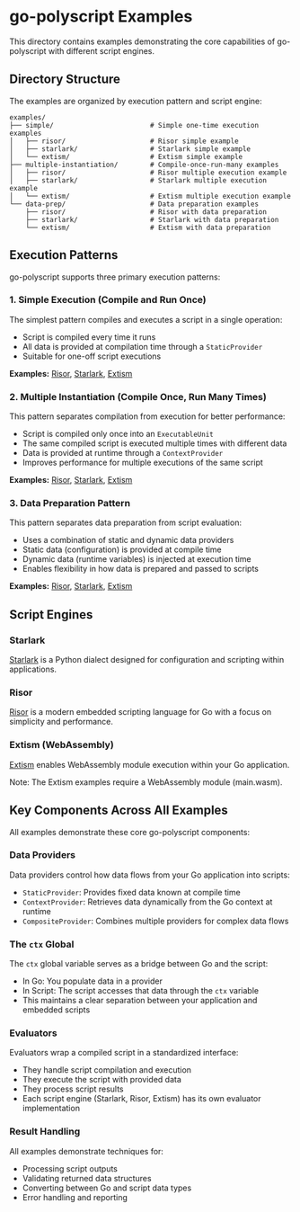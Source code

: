 # go-polyscript Examples

This directory contains examples demonstrating the core capabilities of go-polyscript with different script engines.

## Directory Structure

The examples are organized by execution pattern and script engine:

```
examples/
├── simple/                        # Simple one-time execution examples
│   ├── risor/                     # Risor simple example
│   ├── starlark/                  # Starlark simple example
│   └── extism/                    # Extism simple example
├── multiple-instantiation/        # Compile-once-run-many examples
│   ├── risor/                     # Risor multiple execution example
│   ├── starlark/                  # Starlark multiple execution example
│   └── extism/                    # Extism multiple execution example
└── data-prep/                     # Data preparation examples
    ├── risor/                     # Risor with data preparation
    ├── starlark/                  # Starlark with data preparation
    └── extism/                    # Extism with data preparation
```

## Execution Patterns

go-polyscript supports three primary execution patterns:

### 1. Simple Execution (Compile and Run Once)

The simplest pattern compiles and executes a script in a single operation:

- Script is compiled every time it runs
- All data is provided at compilation time through a `StaticProvider`
- Suitable for one-off script executions

**Examples:** [Risor](/examples/simple/risor), [Starlark](/examples/simple/starlark), [Extism](/examples/simple/extism)

### 2. Multiple Instantiation (Compile Once, Run Many Times)

This pattern separates compilation from execution for better performance:

- Script is compiled only once into an `ExecutableUnit`
- The same compiled script is executed multiple times with different data
- Data is provided at runtime through a `ContextProvider`
- Improves performance for multiple executions of the same script

**Examples:** [Risor](/examples/multiple-instantiation/risor), [Starlark](/examples/multiple-instantiation/starlark), [Extism](/examples/multiple-instantiation/extism)

### 3. Data Preparation Pattern

This pattern separates data preparation from script evaluation:

- Uses a combination of static and dynamic data providers
- Static data (configuration) is provided at compile time
- Dynamic data (runtime variables) is injected at execution time
- Enables flexibility in how data is prepared and passed to scripts

**Examples:** [Risor](/examples/data-prep/risor), [Starlark](/examples/data-prep/starlark), [Extism](/examples/data-prep/extism)

## Script Engines

### Starlark

[Starlark](https://github.com/google/starlark-go) is a Python dialect designed for configuration and scripting within applications.

### Risor

[Risor](https://github.com/risor-io/risor) is a modern embedded scripting language for Go with a focus on simplicity and performance.

### Extism (WebAssembly)

[Extism](https://extism.org/) enables WebAssembly module execution within your Go application.

Note: The Extism examples require a WebAssembly module (main.wasm).

## Key Components Across All Examples

All examples demonstrate these core go-polyscript components:

### Data Providers

Data providers control how data flows from your Go application into scripts:

- `StaticProvider`: Provides fixed data known at compile time
- `ContextProvider`: Retrieves data dynamically from the Go context at runtime
- `CompositeProvider`: Combines multiple providers for complex data flows

### The `ctx` Global

The `ctx` global variable serves as a bridge between Go and the script:

- In Go: You populate data in a provider
- In Script: The script accesses that data through the `ctx` variable
- This maintains a clear separation between your application and embedded scripts

### Evaluators

Evaluators wrap a compiled script in a standardized interface:

- They handle script compilation and execution
- They execute the script with provided data
- They process script results
- Each script engine (Starlark, Risor, Extism) has its own evaluator implementation

### Result Handling

All examples demonstrate techniques for:
- Processing script outputs
- Validating returned data structures  
- Converting between Go and script data types
- Error handling and reporting